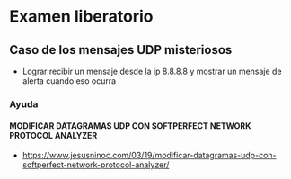 # Examen liberatorio

## Caso de los mensajes UDP misteriosos
- Lograr recibir un mensaje desde la ip 8.8.8.8 y mostrar un mensaje de alerta cuando eso ocurra

### Ayuda
#### MODIFICAR DATAGRAMAS UDP CON SOFTPERFECT NETWORK PROTOCOL ANALYZER
* https://www.jesusninoc.com/03/19/modificar-datagramas-udp-con-softperfect-network-protocol-analyzer/
